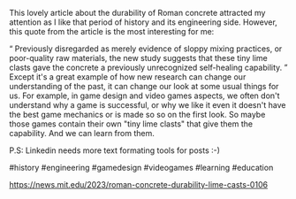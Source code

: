 This lovely article about the durability of Roman concrete attracted my attention as I like that period of history and its engineering side. However, this quote from the article is the most interesting for me:

<q> Previously disregarded as merely evidence of sloppy mixing practices, or poor-quality raw materials, the new study suggests that these tiny lime clasts gave the concrete a previously unrecognized self-healing capability. </q>
Except it's a great example of how new research can change our understanding of the past, it can change our look at some usual things for us. For example, in game design and video games aspects, we often don't understand why a game is successful, or why we like it even it doesn't have the best game mechanics or is made so so on the first look. So maybe those games contain their own "tiny lime clasts" that give them the capability. And we can learn from them.

P.S: Linkedin needs more text formating tools for posts :-)

#history #engineering #gamedesign #videogames #learning #education

https://news.mit.edu/2023/roman-concrete-durability-lime-casts-0106
